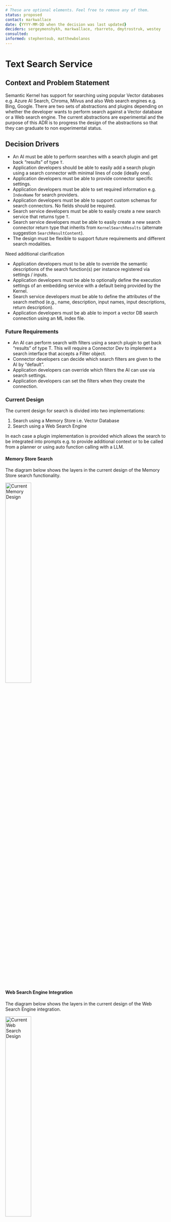 ```yaml
---
# These are optional elements. Feel free to remove any of them.
status: proposed
contact: markwallace
date: {YYYY-MM-DD when the decision was last updated}
deciders: sergeymenshykh, markwallace, rbarreto, dmytrostruk, westey
consulted: 
informed: stephentoub, matthewbolanos
---
```


# Text Search Service

## Context and Problem Statement

Semantic Kernel has support for searching using popular Vector databases e.g. Azure AI Search, Chroma, Milvus and also Web search engines e.g. Bing, Google.
There are two sets of abstractions and plugins depending on whether the developer wants to perform search against a Vector database or a Web search engine.
The current abstractions are experimental and the purpose of this ADR is to progress the design of the abstractions so that they can graduate to non experimental status.

## Decision Drivers

- An AI must be able to perform searches with a search plugin and get back “results” of type `T`.
- Application developers should be able to easily add a search plugin using a search connector with minimal lines of code (ideally one).
- Application developers must be able to provide connector specific settings.
- Application developers must be able to set required information e.g. `IndexName` for search providers.
- Application developers must be able to support custom schemas for search connectors. No fields should be required.
- Search service developers must be able to easily create a new search service that returns type `T`.
- Search service developers must be able to easily create a new search connector return type that inherits from `KernelSearchResults` (alternate suggestion `SearchResultContent`).
- The design must be flexible to support future requirements and different search modalities.

Need additional clarification

- Application developers must to be able to override the semantic descriptions of the search function(s) per instance registered via settings / inputs.
- Application developers must be able to optionally define the execution settings of an embedding service with a default being provided by the Kernel.
- Search service developers must be able to define the attributes of the search method (e.g., name, description, input names, input descriptions, return description).
- Application developers must be ab able to import a vector DB search connection using an ML index file.

### Future Requirements

- An AI can perform search with filters using a search plugin to get back “results” of type T. This will require a Connector Dev to implement a search interface that accepts a Filter object.
- Connector developers can decide which search filters are given to the AI by “default”.
- Application developers can override which filters the AI can use via search settings.
- Application developers can set the filters when they create the connection.

### Current Design

The current design for search is divided into two implementations:

1. Search using a Memory Store i.e. Vector Database
1. Search using a Web Search Engine

In each case a plugin implementation is provided which allows the search to be integrated into prompts e.g. to provide additional context or to be called from a planner or using auto function calling with a LLM.

#### Memory Store Search

The diagram below shows the layers in the current design of the Memory Store search functionality.

<img src="./diagrams/text-search-service-imemorystore.png" alt="Current Memory Design" width="40%"/>

#### Web Search Engine Integration

The diagram below shows the layers in the current design of the Web Search Engine integration.

<img src="./diagrams/text-search-service-iwebsearchengineconnector.png" alt="Current Web Search Design" width="40%"/>

The Semantic Kernel currently includes experimental support for a `WebSearchEnginePlugin` which can be configured via a `IWebSearchEngineConnector` to integrate with a Web Search Services such as Bing or Google. The search results can be returned as a collection of string values or a collection of `WebPage` instances.

- The `string` values returned from the plugin represent a snippet of the search result in plain text.
- The `WebPage` instances returned from the plugin are a normalized subset of a complete search result. Each `WebPage` includes:
  - `name` The name of the search result web page
  - `url` The url of the search result web page
  - `snippet` A snippet of the search result in plain text

The current design doesn't support breaking glass scenario's or using custom types for the response values.

One goal of this ADR is to have a design where text search is unified into a single abstraction and a single plugin can be configured to perform web based searches or to search a vector store.

## Considered Options

- Define `ITextSearchService` abstraction specifically for text search
- {title of option 2}
- {title of option 3}
- … <!-- numbers of options can vary -->

## Decision Outcome

Chosen option: "{title of option 1}", because
{justification. e.g., only option, which meets k.o. criterion decision driver | which resolves force {force} | … | comes out best (see below)}.

<!-- This is an optional element. Feel free to remove. -->

## Pros and Cons of the Options

### Define `ITextSearchService` Abstraction

A new `ITextSearchService` abstraction is used to define the contract to perform a text based search.
`ITextSearchService` uses generics are each implementation is required to support returning search values as:

- `string` values, this will typically be the snippet or chunk associated with the search result.
- instances of `TextSearchResult`, this is a normalized result that has name, value and link properties.
- instances of the implementation specific result types e.g. Azure AI Search uses `SearchDocument` to represent search results.
- optionally instances of a specific type, although there may be limitations to this approach or or it may not be supported at all.

The class diagram below shows the class hierarchy.

<img src="./diagrams/text-search-service-abstraction.png" alt="ITextSearchService Abstraction" width="80%"/>

The abstraction contains the following interfaces and classes:

- `ITextSearchService` is the interface for text based search services. This can be invoked with a text query to return a collection of search results.
- `SearchExecutionSettings` provides execution settings for a search service. Some common settings e.g. `IndexName`, `Count`, `Offset` are defined.
- `KernelSearchResults` represents the search results returned from a `ISearchService` service. This provides access to the individual search results, underlying search result, metadata, ... This supports generics but an implementation can restrict the supported types. All implementations must support `string`, `TextSearchResult` and whatever native types the connector implementation supports. Some implementations will also support custom types.
- `TextSearchResult` represents a normalized text search result. All implementations must be able to return results using this type.

#### Return Results of Type `T`

All implementations of `ITextSearchService` **must** support returning the search results as a `string`. The `string` value is expected to contain the text value associated with the search result e.g. for Bing/Google this will be the snippet of text from the web page but for Azure AI Search this will be a designated field in the database.

Below is an example where Azure AI Search returns `string` search results. Note the `ValueField` setting controls which field value is returned.

```csharp
var searchService = new AzureAITextSearchService(
    endpoint: TestConfiguration.AzureAISearch.Endpoint,
    adminKey: TestConfiguration.AzureAISearch.ApiKey);

AzureAISearchExecutionSettings settings = new() { Index = IndexName, Count = 2, Offset = 2, ValueField = "chunk" };
KernelSearchResults<string> summaryResults = await searchService.SearchAsync<string>("What is the Semantic Kernel?", settings);
await foreach (string result in summaryResults.Results)
{
    Console.WriteLine(result);
}
```

Below is an example where Bing returns `string` search results. Note the `Snippet` value is returned in this case.

```csharp
var searchService = new BingTextSearchService(
    endpoint: TestConfiguration.Bing.Endpoint,
    apiKey: TestConfiguration.Bing.ApiKey);

KernelSearchResults<string> summaryResults = await searchService.SearchAsync<string>("What is the Semantic Kernel?", new() { Count = 2, Offset = 2 });
await foreach (string result in summaryResults.Results)
{
    Console.WriteLine(result);
}
```

All implementations of `ITextSearchService` **must** support returning the search results as a `TextSearchResult`. This is a common abstraction to present a search result that has the following properties:

- `Name` - The name of the search result e.g. this could be a web page title.
- `Value` - The text value associated with the search result e.g. this could be a web page snippet.
- `Link` - A link to the resource associated with the search result e.g. this could be the URL of a web page.
- `InnerContent` - The actual search result object to support breaking glass scenarios.

Below is an example where Azure AI Search returns `TextSearchResult` search results. Note the `NameField`, `ValueField` and `LinkField` settings control which field values are returned.

```csharp
AzureAISearchExecutionSettings settings = new() { Index = IndexName, Count = 2, Offset = 2, NameField = "title", ValueField = "chunk", LinkField = "metadata_spo_item_weburi" };
KernelSearchResults<TextSearchResult> textResults = await searchService.SearchAsync<TextSearchResult>("What is the Semantic Kernel?", settings);
await foreach (TextSearchResult result in textResults.Results)
{
    Console.WriteLine(result.Name);
    Console.WriteLine(result.Value);
    Console.WriteLine(result.Link);
}
```

Below is an example where Bing returns `TextSearchResult` search results. Note the `Name`, `Snippet` and `Url` values is returned in this case.

```csharp
var searchService = new BingTextSearchService(
    endpoint: TestConfiguration.Bing.Endpoint,
    apiKey: TestConfiguration.Bing.ApiKey);

KernelSearchResults<CustomSearchResult> searchResults = await searchService.SearchAsync<CustomSearchResult>("What is the Semantic Kernel?", new() { Count = 2 });
await foreach (CustomSearchResult result in searchResults.Results)
{
    Console.WriteLine(result.Name);
    Console.WriteLine(result.Snippet);
    Console.WriteLine(result.Url);
}
```

All implementations of `ITextSearchService` will support returning the implementation specific search results i.e. whatever the underlying client returns.

Below is an example where Azure AI Search returns `Azure.Search.Documents.Models.SearchDocument` search results.

```csharp
KernelSearchResults<SearchDocument> fullResults = await searchService.SearchAsync<SearchDocument>("What is the Semantic Kernel?", new() { Index = IndexName, Count = 2, Offset = 6 });
await foreach (SearchDocument result in fullResults.Results)
{
    Console.WriteLine(result.GetString("title"));
    Console.WriteLine(result.GetString("chunk_id"));
    Console.WriteLine(result.GetString("chunk"));
}
```

Below is an example where Bing returns `Microsoft.SemanticKernel.Plugins.Web.Bing.BingWebPage` search results.

```csharp
KernelSearchResults<BingWebPage> fullResults = await searchService.SearchAsync<BingWebPage>(query, new() { Count = 2, Offset = 6 });
await foreach (BingWebPage result in fullResults.Results)
{
    Console.WriteLine(result.Name);
    Console.WriteLine(result.Snippet);
    Console.WriteLine(result.Url);
    Console.WriteLine(result.DisplayUrl);
    Console.WriteLine(result.DateLastCrawled);
}
```

Implementations of `ITextSearchService` will optionally support returning the custom search results i.e. whatever the developer specifies.

Below is an example where Bing returns `Search.CustomSearchResult` search results.

```csharp
KernelSearchResults<CustomSearchResult> searchResults = await searchService.SearchAsync<CustomSearchResult>(query, new() { Count = 2 });
await foreach (CustomSearchResult result in searchResults.Results)
{
    WriteLine(result.Name);
    WriteLine(result.Snippet);
    WriteLine(result.Url);
}

public class CustomSearchResult
{
    [JsonPropertyName("name")]
    public string? Name { get; set; }
    [JsonPropertyName("url")]
    public Uri? Url { get; set; }
    [JsonPropertyName("snippet")]
    public string? Snippet { get; set; }
}
```

#### Perform Search using Plugin

An out-of-the-box plugin is provided which allows a specific text search service implementation to be called.

Below is an example where two instances of the `TextSearchPlugin` are configured both using the Bing text search service.

1. Returns a single `string` search results. The result of calling the plugin with me the single `string` search result.
1. Returns two `BingWebPage` search results. The result of calling the plugin will be a JSON encoded string containing the two `TextSearchPlugin` search results.

```csharp
var searchService = new BingTextSearchService(
    endpoint: TestConfiguration.Bing.Endpoint,
    apiKey: TestConfiguration.Bing.ApiKey);

Kernel kernel = new();
var stringPlugin = new TextSearchPlugin<string>(searchService);
kernel.ImportPluginFromObject(stringPlugin, "StringSearch");
var pagePlugin = new TextSearchPlugin<BingWebPage>(searchService);
kernel.ImportPluginFromObject(pagePlugin, "PageSearch");

var function = kernel.Plugins["StringSearch"]["Search"];
var result = await kernel.InvokeAsync(function, new() { ["query"] = "What is the Semantic Kernel?" });
Console.WriteLine(result);

function = kernel.Plugins["PageSearch"]["Search"];
result = await kernel.InvokeAsync(function, new() { ["query"] = "What is the Semantic Kernel?", ["count"] = 2 });
Console.WriteLine(result);
```

Single `string` result

```
Semantic Kernel is an open-source SDK that lets you easily build agents that can call your existing code. As a highly extensible SDK, you can use Semantic Kernel with models from OpenAI, Azure OpenAI, Hugging Face, and more!
```

Two `TextSearchPlugin` search results

```json
[
    {
        "dateLastCrawled": "2024-05-01T06:08:00.0000000Z",
        "id": "https://api.bing.microsoft.com/api/v7/#WebPages.0",
        "language": "en",
        "isFamilyFriendly": true,
        "isNavigational": true,
        "name": "Create AI agents with Semantic Kernel | Microsoft Learn",
        "url": "https://learn.microsoft.com/en-us/semantic-kernel/overview/",
        "displayUrl": "https://learn.microsoft.com/en-us/semantic-kernel/overview",
        "snippet": "Semantic Kernel is an open-source SDK that lets you easily build agents that can call your existing code. As a highly extensible SDK, you can use Semantic Kernel with models from OpenAI, Azure OpenAI, Hugging Face, and more!"
    },
    {
        "dateLastCrawled": "2024-05-02T00:03:00.0000000Z",
        "id": "https://api.bing.microsoft.com/api/v7/#WebPages.1",
        "language": "en",
        "isFamilyFriendly": true,
        "isNavigational": false,
        "name": "Semantic Kernel: What It Is and Why It Matters",
        "url": "https://techcommunity.microsoft.com/t5/microsoft-developer-community/semantic-kernel-what-it-is-and-why-it-matters/ba-p/3877022",
        "displayUrl": "https://techcommunity.microsoft.com/t5/microsoft-developer-community/semantic-kernel...",
        "snippet": "Semantic Kernel is a new AI SDK, and a simple and yet powerful programming model that lets you add large language capabilities to your app in just a matter of minutes. It uses natural language prompting to create and execute semantic kernel AI tasks across multiple languages and platforms."
    }
]
```



#### Support ML Index File Format

TODO

Evaluation

- Good, because {argument a}
- Good, because {argument b}
<!-- use "neutral" if the given argument weights neither for good nor bad -->
- Neutral, because {argument c}
- Bad, because {argument d}
- … <!-- numbers of pros and cons can vary -->

### {title of other option}

{example | description | pointer to more information | …}

- Good, because {argument a}
- Good, because {argument b}
- Neutral, because {argument c}
- Bad, because {argument d}
- …

<!-- This is an optional element. Feel free to remove. -->

## More Information

{You might want to provide additional evidence/confidence for the decision outcome here and/or
document the team agreement on the decision and/or
define when this decision when and how the decision should be realized and if/when it should be re-visited and/or
how the decision is validated.
Links to other decisions and resources might appear here as well.}
